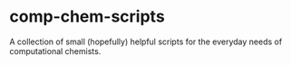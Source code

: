 # comp-chem-scripts
A collection of small (hopefully) helpful scripts for the everyday needs of computational chemists.
